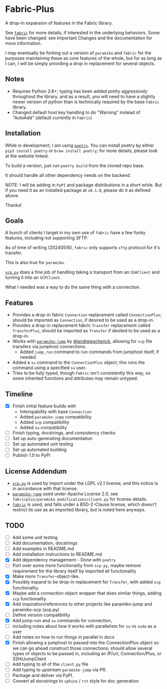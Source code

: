 Fabric-Plus
===========

A drop-in expansion of features in the Fabric library.

See [`fabric`](https://github.com/fabric/fabric) for more details, if interested in the underlying behaviors. Some have been changed: see Important Changes and the documentation for more information.

I may eventually be forking out a version of `paramiko` and `fabric` for the purposes maintaining these as core features of the whole, but for as long as I can, I will be simply providing a drop in replacement for several objects.

Notes
-----

- Requires Python 3.8+; typing has been added pretty aggressively throughout the library, and as a result, you will need to have a slightly newer version of python than is technically required by the base `Fabric` library.
- Changed default host key handling to do "Warning" instead of "AutoAdd" (default currently in `Fabric`)

Installation
------------

While in development, I am using [`poetry`](https://python-poetry.org/). You can install poetry by either `pip3 install poetry` or `brew install poetry`; for more details, please look at the website linked.

To build a version, just run `poetry build` from the cloned repo base.

It should handle all other dependency needs on the backend.

NOTE: I will be adding in `PyPI` and package distributions in a short while. But if you need it as an installed package at `v0.1.0`, please do it as defined above.

Thanks!

Goals
-----

A bunch of clients I target in my own use of `fabric` have a few funky features, including *not* supporting SFTP.

As of time of writing (20240516), `fabric` only supports `sftp` protocol for it's transfer.

This is also true for `paramiko`.

[`scp.py`](https://github.com/jbardin/scp.py) does a fine job of handling taking a transport from an `SSHClient` and turning it into an `SCPClient`.

What I needed was a way to do the same thing with a connection.

Features
--------

- Provides a drop-in fabric `Connection` replacement called `ConnectionPlus`; should be imported as `Connection`, if desired to be used as a drop-in.
- Provides a drop-in replacement fabric `Transfer` replacement called `TransferPlus`; should be imported as `Transfer` if desited to be used as a drop-in.
- Works with [`paramiko-jump`](https://github.com/andrewschenck/paramiko-jump) by [@andrewschenck](https://github.com/andrewschenck), allowing for `scp` file transfers via jumphost connections.
  - Added `jump_run` command to run commands from jumphost itself, if needed.
- Added a `su` command to the `ConnectionPlus` object; this runs the command using a specified `su` user.
- Tries to be fully typed, though `Fabric` isn't consistently this way, so some inherited functions and attributes may remain untyped.

Timeline
--------

- [x] Finish initial feature builds with
  - Interopability with base `Connection`
  - Added `paramiko-jump` compatibility
  - Added `scp` compatibility
  - Added `su` compatibility
- [ ] Finish typing, docstrings, and consistency checks
- [ ] Set up auto-generating documentation
- [ ] Set up automated unit testing
- [ ] Set up automated building
- [ ] Publish 1.0 to PyPI

License Addendum
----------------
- [`scp.py`](https://github.com/jbardin/scp.py) is used by import under the LGPL v2.1 license, and this notice is in accordance with that license.
- [`paramiko-jump`](https://github.com/andrewschenck/paramiko-jump) used under Apache License 2.0, see `fabricplus/paramiko_modifications/client.py` for license details.
- [`fabric`](https://github.com/fabric/fabric) is used, and falls under a BSD-2-Clause license, which doesn't restrict its use as an imported library, but is noted here anyways.

TODO
----

- [ ] Add some unit testing
- [ ] Add documentation, docstrings
- [ ] Add examples in README.md
- [ ] Add installation instructions to README.md
- [x] Add dependency management - Done with `poetry`
- [ ] Port over some more functionality from `scp.py`, maybe remove requirement for the library itself by imported all functionality
- [x] Make more `Transfer`-object-like.
- [x] Possibly expand to be drop-in replacement for `Transfer`, with added `scp` functionality.
- [x] Maybe add a connection object wrapper that does similar things, adding `scp` functionality.
- [x] Add inspiration/references to other projects like paramiko-jump and paramiko-scp (scp.py)
- [ ] Define version compatibility
- [x] Add jump-run and `su` commands for connection,
- [ ] including notes about how it works with parallelism for `su` vs `sudo` as a user
- [ ] Add notes on how to run things in parallel in docs
- [x] Finish allowing a jumphost to passed into the ConnectionPlus object so we can go ahead construct those connections; should allow several types of objects to be passed in, including an IP/url, Connection/Plus, or SSH/JumpClient
- [ ] Add typing to all of the `client.py` file
- [ ] Add typing to upstream `paramiko-jump` via PR.
- [ ] Package and deliver via PyPI.
- [ ] Convert all docstrings to `sphinx` / `rst` style for doc generation